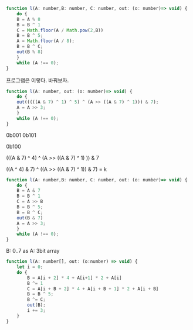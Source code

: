 ```js
function l(A: number,B: number, C: number, out: (o: number)=> void) {
    do {
    B = A % 8
    B = B ^ 1
    C = Math.floor(A / Math.pow(2,B))
    B = B ^ 5;
    A = Math.floor(A / 8);
    B = B ^ C;
    out(B % 8)
    }
    while (A !== 0);
}
```
프로그램은 이렇다.
바꿔보자.
```js
function l(A: number, out: (o: number)=> void) {
    do {
    out(((((A & 7) ^ 1) ^ 5) ^ (A >> ((A & 7) ^ 1))) & 7);
    A = A >> 3;
    }
    while (A !== 0);
}
```
0b001
0b101

0b100

(((A & 7) ^ 4) ^ (A >> ((A & 7) ^ 1) )) & 7

((A ^ 4) & 7) ^ ((A >> ((A & 7) ^ 1)) & 7) = k

```js
function l(A: number,B: number, C: number, out: (o: number)=> void) {
    do {
    B = A & 7
    B = B ^ 1
    C = A >> B
    B = B ^ 5;
    B = B ^ C;
    out(B & 7)
    A = A >> 3;
    }
    while (A !== 0);
}
```

B: 0..7 as
A: 3bit array

```js
function l(A: number[], out: (o:number) => void) {
    let i = 0;
    do {
        B = A[i + 2] * 4 + A[i+1] * 2 + A[i]
        B ^= 1
        C = A[i + B + 2] * 4 + A[i + B + 1] * 2 + A[i + B]
        B = B ^ 5;
        B ^= C;
        out(B);
        i += 3;
    }
}
```
